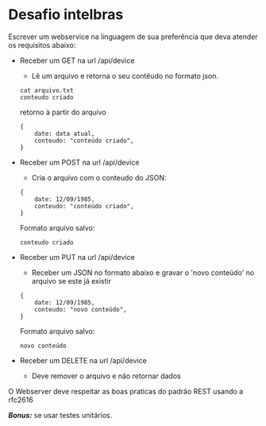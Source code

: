 # Desafio intelbras

Escrever um webservice na linguagem de sua preferência que deva atender os requisitos abaixo:

* Receber um GET na url /api/device
	* Lê um arquivo e retorna o seu contêudo no formato json.
	
	
	```
	cat arquivo.txt
	conteudo criado
	```
	
	retorno à partir do arquivo
	```
	{
		date: data atual,
		conteudo: "conteúdo criado",
	}
	```

* Receber um POST na url /api/device
	* Cria o arquivo com o conteudo do JSON: 
	```
	{
		date: 12/09/1985,
		conteudo: "conteúdo criado",
	}
	```
	
	Formato arquivo salvo:
	```
	conteudo criado
	```

* Receber um PUT na url /api/device
	* Receber um JSON no formato abaixo e gravar o 'novo conteúdo' no arquivo se este já existir
	```
	{
		date: 12/09/1985,
		conteudo: "novo conteúdo",
	}
	```
	Formato arquivo salvo:
	```
	novo conteúdo
	```

* Receber um DELETE na url /api/device
	* Deve remover o arquivo e não retornar dados


O Webserver deve respeitar as boas praticas do padrão REST usando a rfc2616

***Bonus:*** se usar testes unitários.
